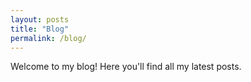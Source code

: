 ```yaml
---
layout: posts
title: "Blog"
permalink: /blog/
---
```


Welcome to my blog! Here you'll find all my latest posts.
